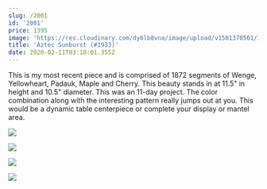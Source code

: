 ```yaml
---
slug: /2001
id: '2001'
price: 1395
image: 'https://res.cloudinary.com/dy6lb8vna/image/upload/v1581370561/1933a.jpg'
title: 'Aztec Sunburst (#1933)'
date: 2020-02-11T03:10:01.355Z
---
```

This is my most recent piece and is comprised of 1872 segments of Wenge, Yellowheart, Padauk, Maple and Cherry.  This beauty stands in at 11.5" in height and 10.5" diameter.  This was an 11-day project.  The color combination along with the interesting pattern really jumps out at you.  This would be a dynamic table centerpiece or complete your display or mantel area.

![](https://res.cloudinary.com/dy6lb8vna/image/upload/v1581390936/1933b.jpg)

![](https://res.cloudinary.com/dy6lb8vna/image/upload/v1581390977/1933c.jpg)

![](https://res.cloudinary.com/dy6lb8vna/image/upload/v1581391021/IMG_6909.jpg)

![](https://res.cloudinary.com/dy6lb8vna/image/upload/v1581391060/DSC_3485.jpg)
